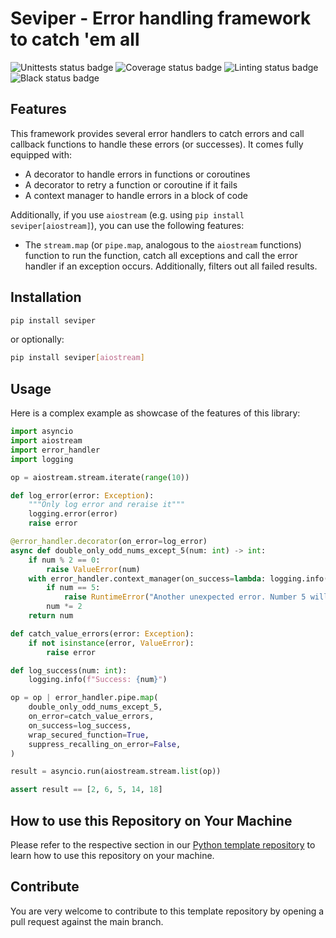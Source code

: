 # Seviper - Error handling framework to catch 'em all

![Unittests status badge](https://github.com/Hochfrequenz/seviper/workflows/Unittests/badge.svg)
![Coverage status badge](https://github.com/Hochfrequenz/seviper/workflows/Coverage/badge.svg)
![Linting status badge](https://github.com/Hochfrequenz/seviper/workflows/Linting/badge.svg)
![Black status badge](https://github.com/Hochfrequenz/seviper/workflows/Formatting/badge.svg)

## Features
This framework provides several error handlers to catch errors and call callback functions to handle these errors
(or successes). It comes fully equipped with:

- A decorator to handle errors in functions or coroutines
- A decorator to retry a function or coroutine if it fails
- A context manager to handle errors in a block of code

Additionally, if you use `aiostream` (e.g. using `pip install seviper[aiostream]`), you can use the following features:

- The `stream.map` (or `pipe.map`, analogous to the `aiostream` functions) function to run the function, catch all
    exceptions and call the error handler if an exception occurs. Additionally, filters out all failed results.

## Installation

```bash
pip install seviper
```

or optionally:

```bash
pip install seviper[aiostream]
```

## Usage
Here is a complex example as showcase of the features of this library:

```python
import asyncio
import aiostream
import error_handler
import logging

op = aiostream.stream.iterate(range(10))

def log_error(error: Exception):
    """Only log error and reraise it"""
    logging.error(error)
    raise error

@error_handler.decorator(on_error=log_error)
async def double_only_odd_nums_except_5(num: int) -> int:
    if num % 2 == 0:
        raise ValueError(num)
    with error_handler.context_manager(on_success=lambda: logging.info(f"Success: {num}")):
        if num == 5:
            raise RuntimeError("Another unexpected error. Number 5 will not be doubled.")
        num *= 2
    return num

def catch_value_errors(error: Exception):
    if not isinstance(error, ValueError):
        raise error

def log_success(num: int):
    logging.info(f"Success: {num}")

op = op | error_handler.pipe.map(
    double_only_odd_nums_except_5,
    on_error=catch_value_errors,
    on_success=log_success,
    wrap_secured_function=True,
    suppress_recalling_on_error=False,
)

result = asyncio.run(aiostream.stream.list(op))

assert result == [2, 6, 5, 14, 18]
```

## How to use this Repository on Your Machine

Please refer to the respective section in our [Python template repository](https://github.com/Hochfrequenz/python_template_repository?tab=readme-ov-file#how-to-use-this-repository-on-your-machine)
to learn how to use this repository on your machine.

## Contribute

You are very welcome to contribute to this template repository by opening a pull request against the main branch.
